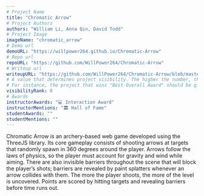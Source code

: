 ```yaml
---
# Project Name
title: "Chromatic Arrow"
# Project Authors
authors: "William Li, Anna Qin, David Todd"
# Project Image
imageName: "chromatic_arrow"
# Demo url
demoURL: "https://willpower264.github.io/Chromatic-Arrow"
# Repo url
repoURL: "https://github.com/WillPower264/Chromatic-Arrow"
# Writeup url
writeupURL: "https://github.com/WillPower264/Chromatic-Arrow/blob/master/Final%20Report.pdf"
# A value that determines project visibility. The higher the number, the closer it will appear to the top
# For instance, the project that wins "Best Overall Award" should be given the highest visibilityRank
visibilityRank: 0
# Awards
instructorAwards: "💻 Interaction Award"
instructorMentions: "🏛️ Hall of Fame"
studentAwards: ""
studentMentions: ""
---
```

Chromatic Arrow is an archery-based web game developed using the ThreeJS library. Its core gameplay consists of shooting arrows at targets that randomly spawn in 360 degrees around the player. Arrows follow the laws of physics, so the player must account for gravity and wind while aiming. There are also invisible barriers throughout the scene that will block the player’s shots; barriers are revealed by paint splatters whenever an arrow collides with them. The more the player shoots, the more of the level is uncovered. Points are scored by hitting targets and revealing barriers before time runs out.
